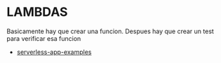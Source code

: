 # LAMBDAS

Basicamente hay que crear una funcion.
Despues hay que crear un test para verificar esa funcion

* [serverless-app-examples](https://github.com/amazon-archives/serverless-app-examples)
